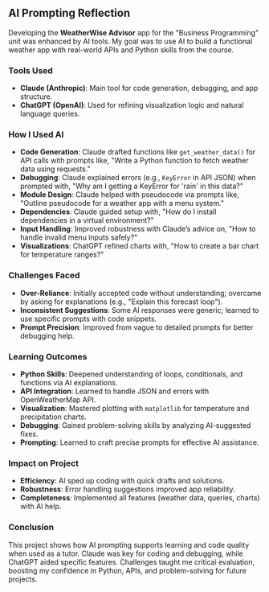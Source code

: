 ## AI Prompting Reflection

Developing the **WeatherWise Advisor** app for the "Business Programming" unit was enhanced by AI tools. My goal was to use AI to build a functional weather app with real-world APIs and Python skills from the course.

### Tools Used
- **Claude (Anthropic)**: Main tool for code generation, debugging, and app structure.
- **ChatGPT (OpenAI)**: Used for refining visualization logic and natural language queries.

### How I Used AI
- **Code Generation**: Claude drafted functions like `get_weather_data()` for API calls with prompts like, "Write a Python function to fetch weather data using requests."
- **Debugging**: Claude explained errors (e.g., `KeyError` in API JSON) when prompted with, "Why am I getting a KeyError for 'rain' in this data?"
- **Module Design**: Claude helped with pseudocode via prompts like, "Outline pseudocode for a weather app with a menu system."
- **Dependencies**: Claude guided setup with, "How do I install dependencies in a virtual environment?"
- **Input Handling**: Improved robustness with Claude’s advice on, "How to handle invalid menu inputs safely?"
- **Visualizations**: ChatGPT refined charts with, "How to create a bar chart for temperature ranges?"

### Challenges Faced
- **Over-Reliance**: Initially accepted code without understanding; overcame by asking for explanations (e.g., "Explain this forecast loop").
- **Inconsistent Suggestions**: Some AI responses were generic; learned to use specific prompts with code snippets.
- **Prompt Precision**: Improved from vague to detailed prompts for better debugging help.

### Learning Outcomes
- **Python Skills**: Deepened understanding of loops, conditionals, and functions via AI explanations.
- **API Integration**: Learned to handle JSON and errors with OpenWeatherMap API.
- **Visualization**: Mastered plotting with `matplotlib` for temperature and precipitation charts.
- **Debugging**: Gained problem-solving skills by analyzing AI-suggested fixes.
- **Prompting**: Learned to craft precise prompts for effective AI assistance.

### Impact on Project
- **Efficiency**: AI sped up coding with quick drafts and solutions.
- **Robustness**: Error handling suggestions improved app reliability.
- **Completeness**: Implemented all features (weather data, queries, charts) with AI help.

### Conclusion
This project shows how AI prompting supports learning and code quality when used as a tutor. Claude was key for coding and debugging, while ChatGPT aided specific features. Challenges taught me critical evaluation, boosting my confidence in Python, APIs, and problem-solving for future projects.